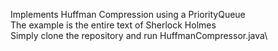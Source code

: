 Implements Huffman Compression using a PriorityQueue\
The example is the entire text of Sherlock Holmes\
Simply clone the repository and run HuffmanCompressor.java\

